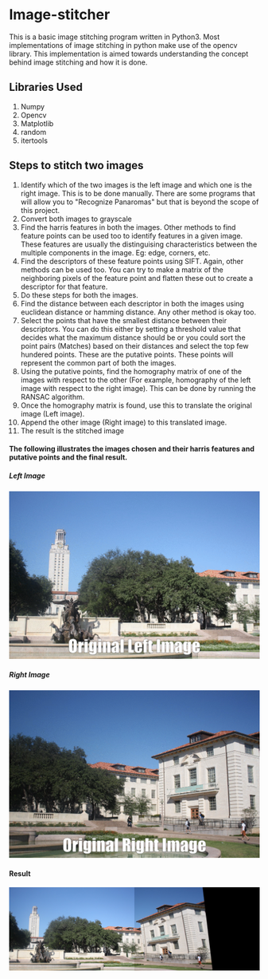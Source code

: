 # Image-stitcher

This is a basic image stitching program written in Python3. Most implementations of image stitching in python make use of the opencv library. This implementation is aimed towards understanding the concept behind image stitching and how it is done.

## Libraries Used
1. Numpy
2. Opencv
3. Matplotlib
4. random
5. itertools

## Steps to stitch two images
1. Identify which of the two images is the left image and which one is the right image. This is to be done manually. There are some programs that will allow you to "Recognize Panaromas" but that is beyond the scope of this project.
2. Convert both images to grayscale
3. Find the harris features in both the images. Other methods to find feature points can be used too to identify features in a given image. These features are usually the distinguising characteristics between the multiple components in the image. Eg: edge, corners, etc.
4. Find the descriptors of these feature points using SIFT. Again, other methods can be used too. You can try to make a matrix of the neighboring pixels of the feature point and flatten these out to create a descriptor for that feature.
5. Do these steps for both the images.
6. Find the distance between each descriptor in both the images using euclidean distance or hamming distance. Any other method is okay too.
7. Select the points that have the smallest distance between their descriptors. You can do this either by setting a threshold value that decides what the maximum distance should be or you could sort the point pairs (Matches) based on their distances and select the top few hundered points. These are the putative points. These points will represent the common part of both the images.
8. Using the putative points, find the homography matrix of one of the images with respect to the other (For example, homography of the left image with respect to the right image). This can be done by running the RANSAC algorithm.
9. Once the homography matrix is found, use this to translate the original image (Left image).
10. Append the other image (Right image) to this translated image.
11. The result is the stitched image

#### The following illustrates the images chosen and their harris features and putative points and the final result.

##### Left Image

![left.gif](https://github.com/kushalmehta13/Image-stitcher/blob/master/left.gif)

##### Right Image
![right.gif](https://github.com/kushalmehta13/Image-stitcher/blob/master/Right.gif)

#### Result
![result.png](https://github.com/kushalmehta13/Image-stitcher/blob/master/Stitched_image.png)

